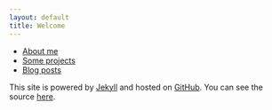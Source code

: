 ```yaml
---
layout: default
title: Welcome
---
```


<ul class="posts">
  <li><a href="/about.html">About me</a></li>
  <li><a href="/projects.html">Some projects</a></li>
  <li><a href="/blog.html">Blog posts</a></li>
</ul>

<p>This site is powered by <a href="https://github.com/mojombo/jekyll">Jekyll</a> and hosted on <a href="https://github.com/">GitHub</a>. You can see the source <a href="https://github.com/tzvetkoff/tzvetkoff.github.com">here</a>.</p>
